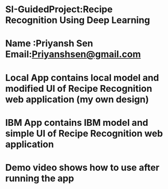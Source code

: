 # SI-GuidedProject:Recipe Recognition Using Deep Learning
# Name :Priyansh Sen Email:Priyanshsen@gmail.com
# Local App contains local model and modified UI of Recipe Recognition web application (my own design)
# IBM App contains IBM model and simple UI of Recipe Recognition web application
# Demo video shows how to use after running the app
